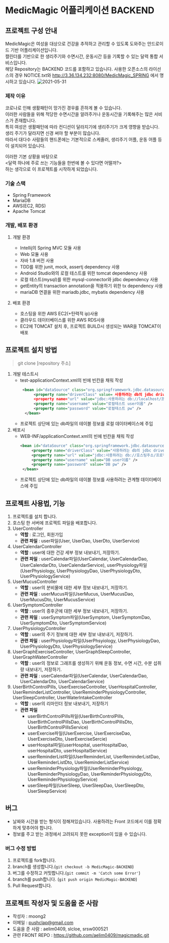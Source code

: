 # MedicMagic 어플리케이션 BACKEND

## 프로젝트 구성 안내 
MedicMagic은 여성을 대상으로 건강을 추적하고 관리할 수 있도록 도와주는 안드로이드 기반 어플리케이션입니다.<br>
캘린더를 기반으로 한 생리주기와 수면시간, 운동시간 등을 기록할 수 있는 달력 통합 서비스입니다.  
해당 Repository는 BACKEND 코드를 포함하고 있습니다.
사용한 오픈소스의 라이선스의 경우 NOTICE.txt와 http://3.36.134.232:8080/MedicMagic_SPRING 에서 명시하고 있습니다.
![2021-05-31](https://user-images.githubusercontent.com/67732143/120162504-6b0bfb00-c233-11eb-8214-d5fc825d77c9.png)


### 제작 이유
코로나로 인해 생활패턴이 망가진 경우를 흔하게 볼 수 있습니다.<br>
이러한 사람들을 위해 적당한 수면시간을 알려주거나 운동시간을 기록해주는 많은 서비스가 존재합니다. <br>
특히 여성은 생활패턴에 따라 컨디션이 달라지기에 생리주기가 크게 영향을 받습니다. <br>
생리 주기가 달라지면 신경 써야 할 부분이 많습니다. <br>
따라서 대다수 사람들의 핸드폰에는 기본적으로 스케줄러, 생리주기 어플, 운동 어플 등이 설치되어 있습니다. <br>

이러한 기본 상황을 바탕으로 <br>
<달력 하나에 주로 쓰는 기능들을 한번에 볼 수 있다면 어떨까?>  <br>
하는 생각으로 이 프로젝트를 시작하게 되었습니다.  <br>

### 기술 스택
- Spring Framework
- MariaDB
- AWS(EC2, RDS)
- Apache Tomcat

### 개발, 배포 환경
1. 개발 환경
   - Intellij의 Spring MVC 모듈 사용
   - Web 모듈 사용
   - 자바 1.8 버전 사용
   - TDD를 위한 junit, mock, assertj dependency 사용
   - Android Studio와의 로컬 테스트를 위한 tomcat dependency 사용
   - 로컬 테스트(mysql)를 위한 mysql-connector와 jdbc dependency 사용
   - getEntity의 transaction annotation을 적용하기 위한 tx dependency 사용
   - mariaDB 연결을 위한 mariadb.jdbc, mybatis dependency 사용

2. 배포 환경
   - 호스팅을 위한 AWS EC2(+탄력적 ip)사용
   - 클라우드 데이터베이스를 위한 AWS RDS사용
   - EC2에 TOMCAT 설치 후, 프로젝트 BUILD시 생성되는 WAR을 TOMCAT이 배포

## 프로젝트 설치 방법
> git clone [repository 주소]

1. 개발 테스트시
   - test-applicationContext.xml의 <dataSource> 빈에 빈칸을 채워 작성
     ```xml
      <bean id="dataSource" class="org.springframework.jdbc.datasource.SimpleDriverDataSource">
           <property name="driverClass" value= 사용하려는 db의 jdbc driver 주소 />
           <property name="url" value="jdbc:사용하려는 db://localhost/프로젝트 로컬테스트 DATABASE명" />
           <property name="username" value="로컬테스트 user이름" />
           <property name="password" value="로컬테스트 pw" />
       </bean>
      ```
   - 프로젝트 상단에 있는 db파일의 테이블 정보를 로컬 데이터베이스에 주입
2. 배포시
   - WEB-INF/applicationContext.xml의 <dataSource> 빈에 빈칸을 채워 작성
      ```xml
      <bean id="dataSource" class="org.springframework.jdbc.datasource.SimpleDriverDataSource">
           <property name="driverClass" value="사용하려는 db의 jdbc driver 주소" />
           <property name="url" value="jdbc:사용하려는 db://호스팅주소/프로젝트 DATABASE명" />
           <property name="username" value="DB user이름" />
           <property name="password" value="DB pw" />
       </bean>
      ```
   - 프로젝트 상단에 있는 db파일의 테이블 정보를 사용하려는 관계형 데이터베이스에 주입
   
## 프로젝트 사용법, 기능
   1. 프로젝트를 설치 합니다.
   2. 호스팅 한 서버에 프로젝트 파일을 배포합니다.
   3. UserController
      - **역할** : 로그인, 회원가입
      - **관련 파일** : user파일(User, UserDao, UserDto, UserService)
   4. UserCalendarController
      - **역할** : user에 대한 건강 세부 정보 내보내기, 저장하기.
      - **관련 파일** : userCalendar파일(UserCalendar, UserCalendarDao, UserCalendarDto, UserCalendarService), userPhysiology파일(UserPhysiology, UserPhysiologyDao, UserPhysiologyDto, UserPhysiologyService)
   5. UserMucusController
      - **역할** : user의 분비물에 대한 세부 정보 내보내기, 저장하기.
      - **관련 파일** : userMucus파일(UserMucus, UserMucusDao, UserMucusDto, UserMucusService)
   6. UserSymptomController
      - **역할** : user의 증후군에 대한 세부 정보 내보내기, 저장하기.
      - **관련 파일** : userSymptom파일(UserSymptom, UserSymptomDao, UserSymptomDto, UserSymptomService)
   7. UserPhysiologyController
      - **역할** : user의 주기 정보에 대한 세부 정보 내보내기, 저장하기.
      - **관련 파일** : userPhysiology파일(UserPhsyiology, UserPhysiologyDao, UserPhysiologyDto, UserPhysiologyService)
   8. UserGraphExerciseController, UserGraphSleepController, UserGraphWaterController
      - **역할** : user의 정보로 그래프를 생성하기 위해 운동 정보, 수면 시간, 수분 섭취량 내보내기, 저장하기.
      - **관련 파일** : userCalendar파일(UserCalendar, UserCalendarDao, UserCalendarDto, UserCalendarService)
   9. UserBirthControlPills, UserExerciseController, UserHospitalController, UserReminderListController, UserReminderPhysiologyController, UserSleepController, UserWaterIntakeController
      - **역할** : user의 리마인더 정보 내보내기, 저장하기
      - **관련 파일**
        - userBirthControlPills파일(UserBirthControlPills, UserBirthControlPillsDao, UserBirthControlPillsDto, UserBirthControlPillsService)
        - userExercise파일(UserExercise, UserExerciseDao, UserExerciseDto, UserExerciseSercie)
        - userHospital파일(userHospital, userHospitalDao, userHospitalDto, userHospitalService)
        - userReminderList파일(UserReminderList, UserReminderListDao, UserReminderListDto, UserReminderListService)
        - userReminderPhysiology파일(UserReminderPhysiology, UserReminderPhysiologyDao, UserReminderPhysiologyDto, UserReminderPhysiologyService)
        - userSleep파일(UserSleep, UserSleepDao, UserSleepDto, UserSleepService)

## 버그
   - 날짜와 시간을 받는 형식이 정해져있습니다. 사용하려는 Front 코드에서 이를 정확하게 맞추어야 합니다.
   - 정보를 주고 받는 과정에서 고려되지 못한 exception이 있을 수 있습니다. 
   
   ### 버그 수정 방법
   1. 프로젝트를 fork합니다.
   2. branch를 생성합니다.(```git checkout -b MedicMagic-BACKEND```)
   3. 버그를 수정하고 커밋합니다.(```git commit -m 'Catch some Error'```)
   4. branch를 push합니다. (```git push origin MedicMagic-BACKEND```)
   5. Pull Request합니다.

## 프로젝트 작성자 및 도움을 준 사람
   - 작성자 : moong2
   - 이메일 : pushclap@gmail.com
   - 도움을 준 사람 : aelim0409, slcloe, srsw000521 
   - 관련 FRONT REPO : https://github.com/aelim0409/magicmadic.git
